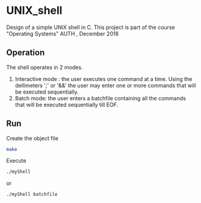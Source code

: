 # UNIX_shell

Design of a simple UNIX shell in C. This project is part of the course "Operating Systems"
AUTH , December 2018

## Operation
 The shell operates in 2 modes. 
 1) Interactive mode : the user executes one command at a time. Using the dellimeters ';' or '&&' the user may enter one or more commands that will be executed sequentially.
 2) Batch mode: the user enters a batchfile containing all the commands that will be executed sequentially till EOF.
 
 ## Run
 Create the object file
 ``` bash 
 make 
 ```
 Execute
 ``` bash
 ./myShell
 ```
 or
 ```bash
 ./myShell batchfile
 ```
 
 
 

